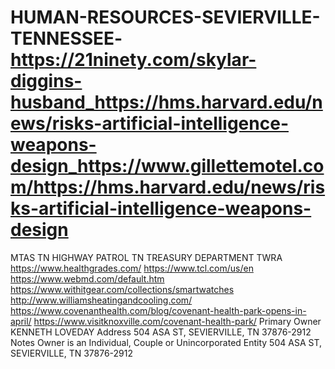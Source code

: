 # HUMAN-RESOURCES-SEVIERVILLE-TENNESSEE-https://21ninety.com/skylar-diggins-husband_https://hms.harvard.edu/news/risks-artificial-intelligence-weapons-design_https://www.gillettemotel.com/https://hms.harvard.edu/news/risks-artificial-intelligence-weapons-design
MTAS TN HIGHWAY PATROL TN TREASURY DEPARTMENT TWRA
https://www.healthgrades.com/
https://www.tcl.com/us/en
https://www.webmd.com/default.htm
https://www.withitgear.com/collections/smartwatches
http://www.williamsheatingandcooling.com/
https://www.covenanthealth.com/blog/covenant-health-park-opens-in-april/
https://www.visitknoxville.com/covenant-health-park/
Primary Owner	KENNETH LOVEDAY
Address	504 ASA ST, SEVIERVILLE, TN 37876-2912
Notes	Owner is an Individual, Couple or Unincorporated Entity
504 ASA ST, SEVIERVILLE, TN 37876-2912
